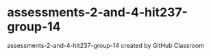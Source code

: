 # assessments-2-and-4-hit237-group-14
assessments-2-and-4-hit237-group-14 created by GitHub Classroom
